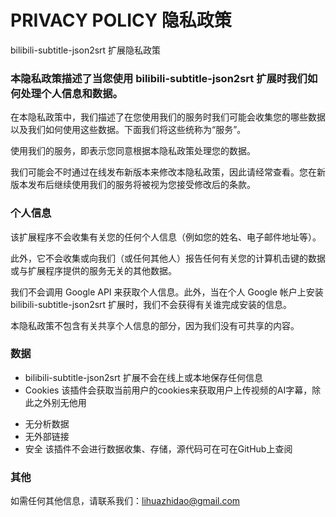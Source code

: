 # PRIVACY POLICY 隐私政策

bilibili-subtitle-json2srt 扩展隐私政策

### 本隐私政策描述了当您使用 bilibili-subtitle-json2srt 扩展时我们如何处理个人信息和数据。

在本隐私政策中，我们描述了在您使用我们的服务时我们可能会收集您的哪些数据以及我们如何使用这些数据。下面我们将这些统称为“服务”。

使用我们的服务，即表示您同意根据本隐私政策处理您的数据。

我们可能会不时通过在线发布新版本来修改本隐私政策，因此请经常查看。您在新版本发布后继续使用我们的服务将被视为您接受修改后的条款。

### 个人信息

该扩展程序不会收集有关您的任何个人信息（例如您的姓名、电子邮件地址等）。

此外，它不会收集或向我们（或任何其他人）报告任何有关您的计算机击键的数据或与扩展程序提供的服务无关的其他数据。

我们不会调用 Google API 来获取个人信息。此外，当在个人 Google 帐户上安装 bilibili-subtitle-json2srt 扩展时，我们不会获得有关谁完成安装的信息。

本隐私政策不包含有关共享个人信息的部分，因为我们没有可共享的内容。

### 数据

- bilibili-subtitle-json2srt 扩展不会在线上或本地保存任何信息
- Cookies 该插件会获取当前用户的cookies来获取用户上传视频的AI字幕，除此之外别无他用

* 无分析数据
* 无外部链接
* 安全 该插件不会进行数据收集、存储，源代码可在可在GitHub上查阅

### 其他

如需任何其他信息，请联系我们：lihuazhidao@gmail.com
